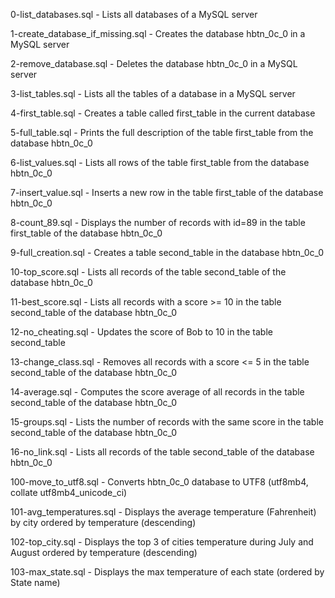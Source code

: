 0-list_databases.sql - Lists all databases of a MySQL server

1-create_database_if_missing.sql - Creates the database hbtn_0c_0 in a MySQL server

2-remove_database.sql - Deletes the database hbtn_0c_0 in a MySQL server

3-list_tables.sql - Lists all the tables of a database in a MySQL server

4-first_table.sql - Creates a table called first_table in the current database

5-full_table.sql - Prints the full description of the table first_table from the database hbtn_0c_0

6-list_values.sql - Lists all rows of the table first_table from the database hbtn_0c_0

7-insert_value.sql - Inserts a new row in the table first_table of the database hbtn_0c_0

8-count_89.sql - Displays the number of records with id=89 in the table first_table of the database hbtn_0c_0

9-full_creation.sql - Creates a table second_table in the database hbtn_0c_0

10-top_score.sql - Lists all records of the table second_table of the database hbtn_0c_0

11-best_score.sql - Lists all records with a score >= 10 in the table second_table of the database hbtn_0c_0

12-no_cheating.sql - Updates the score of Bob to 10 in the table second_table

13-change_class.sql - Removes all records with a score <= 5 in the table second_table of the database hbtn_0c_0

14-average.sql - Computes the score average of all records in the table second_table of the database hbtn_0c_0

15-groups.sql - Lists the number of records with the same score in the table second_table of the database hbtn_0c_0

16-no_link.sql - Lists all records of the table second_table of the database hbtn_0c_0

100-move_to_utf8.sql - Converts hbtn_0c_0 database to UTF8 (utf8mb4, collate utf8mb4_unicode_ci)

101-avg_temperatures.sql - Displays the average temperature (Fahrenheit) by city ordered by temperature (descending)

102-top_city.sql - Displays the top 3 of cities temperature during July and August ordered by temperature (descending)

103-max_state.sql - Displays the max temperature of each state (ordered by State name)

